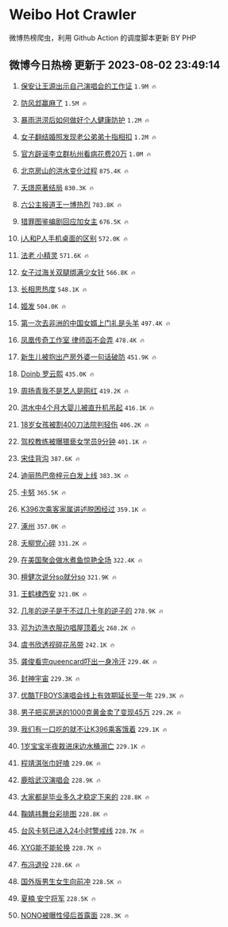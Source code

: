 # Weibo Hot Crawler 



微博热榜爬虫，利用 Github Action 的调度脚本更新 BY PHP 


## 微博今日热榜 更新于 2023-08-02 23:49:14 
1. [保安让王源出示自己演唱会的工作证](https://s.weibo.com/weibo?q=%23%E4%BF%9D%E5%AE%89%E8%AE%A9%E7%8E%8B%E6%BA%90%E5%87%BA%E7%A4%BA%E8%87%AA%E5%B7%B1%E6%BC%94%E5%94%B1%E4%BC%9A%E7%9A%84%E5%B7%A5%E4%BD%9C%E8%AF%81%23&t=31&band_rank=1&Refer=top) `1.9M 🔥` 

1. [防风邶赢麻了](https://s.weibo.com/weibo?q=%23%E9%98%B2%E9%A3%8E%E9%82%B6%E8%B5%A2%E9%BA%BB%E4%BA%86%23&t=31&band_rank=2&Refer=top) `1.5M 🔥` 

1. [暴雨洪涝后如何做好个人健康防护](https://s.weibo.com/weibo?q=%23%E6%9A%B4%E9%9B%A8%E6%B4%AA%E6%B6%9D%E5%90%8E%E5%A6%82%E4%BD%95%E5%81%9A%E5%A5%BD%E4%B8%AA%E4%BA%BA%E5%81%A5%E5%BA%B7%E9%98%B2%E6%8A%A4%23&t=31&band_rank=3&Refer=top) `1.2M 🔥` 

1. [女子翻结婚照发现老公弟弟十指相扣](https://s.weibo.com/weibo?q=%23%E5%A5%B3%E5%AD%90%E7%BF%BB%E7%BB%93%E5%A9%9A%E7%85%A7%E5%8F%91%E7%8E%B0%E8%80%81%E5%85%AC%E5%BC%9F%E5%BC%9F%E5%8D%81%E6%8C%87%E7%9B%B8%E6%89%A3%23&t=31&band_rank=4&Refer=top) `1.2M 🔥` 

1. [官方辟谣李立群杭州看病花费20万](https://s.weibo.com/weibo?q=%23%E5%AE%98%E6%96%B9%E8%BE%9F%E8%B0%A3%E6%9D%8E%E7%AB%8B%E7%BE%A4%E6%9D%AD%E5%B7%9E%E7%9C%8B%E7%97%85%E8%8A%B1%E8%B4%B920%E4%B8%87%23&t=31&band_rank=5&Refer=top) `1.0M 🔥` 

1. [北京房山的洪水变化过程](https://s.weibo.com/weibo?q=%E5%8C%97%E4%BA%AC%E6%88%BF%E5%B1%B1%E7%9A%84%E6%B4%AA%E6%B0%B4%E5%8F%98%E5%8C%96%E8%BF%87%E7%A8%8B&t=31&band_rank=6&Refer=top) `875.4K 🔥` 

1. [夭璟原著结局](https://s.weibo.com/weibo?q=%E5%A4%AD%E7%92%9F%E5%8E%9F%E8%91%97%E7%BB%93%E5%B1%80&t=31&band_rank=7&Refer=top) `830.3K 🔥` 

1. [六公主报道王一博热烈](https://s.weibo.com/weibo?q=%23%E5%85%AD%E5%85%AC%E4%B8%BB%E6%8A%A5%E9%81%93%E7%8E%8B%E4%B8%80%E5%8D%9A%E7%83%AD%E7%83%88%23&t=31&band_rank=8&Refer=top) `783.8K 🔥` 

1. [猎罪图鉴编剧回应加女主](https://s.weibo.com/weibo?q=%23%E7%8C%8E%E7%BD%AA%E5%9B%BE%E9%89%B4%E7%BC%96%E5%89%A7%E5%9B%9E%E5%BA%94%E5%8A%A0%E5%A5%B3%E4%B8%BB%23&t=31&band_rank=9&Refer=top) `676.5K 🔥` 

1. [j人和P人手机桌面的区别](https://s.weibo.com/weibo?q=%23j%E4%BA%BA%E5%92%8CP%E4%BA%BA%E6%89%8B%E6%9C%BA%E6%A1%8C%E9%9D%A2%E7%9A%84%E5%8C%BA%E5%88%AB%23&t=31&band_rank=10&Refer=top) `572.0K 🔥` 

1. [法老 小精灵](https://s.weibo.com/weibo?q=%E6%B3%95%E8%80%81%20%E5%B0%8F%E7%B2%BE%E7%81%B5&t=31&band_rank=11&Refer=top) `571.6K 🔥` 

1. [女子过海关双腿绑满少女针](https://s.weibo.com/weibo?q=%23%E5%A5%B3%E5%AD%90%E8%BF%87%E6%B5%B7%E5%85%B3%E5%8F%8C%E8%85%BF%E7%BB%91%E6%BB%A1%E5%B0%91%E5%A5%B3%E9%92%88%23&t=31&band_rank=12&Refer=top) `566.8K 🔥` 

1. [长相思热度](https://s.weibo.com/weibo?q=%E9%95%BF%E7%9B%B8%E6%80%9D%E7%83%AD%E5%BA%A6&t=31&band_rank=13&Refer=top) `548.1K 🔥` 

1. [姬发](https://s.weibo.com/weibo?q=%E5%A7%AC%E5%8F%91&t=31&band_rank=14&Refer=top) `504.0K 🔥` 

1. [第一次去非洲的中国女婿上门礼是头羊](https://s.weibo.com/weibo?q=%23%E7%AC%AC%E4%B8%80%E6%AC%A1%E5%8E%BB%E9%9D%9E%E6%B4%B2%E7%9A%84%E4%B8%AD%E5%9B%BD%E5%A5%B3%E5%A9%BF%E4%B8%8A%E9%97%A8%E7%A4%BC%E6%98%AF%E5%A4%B4%E7%BE%8A%23&t=31&band_rank=15&Refer=top) `497.4K 🔥` 

1. [凤凰传奇工作室 律师函不会弄](https://s.weibo.com/weibo?q=%E5%87%A4%E5%87%B0%E4%BC%A0%E5%A5%87%E5%B7%A5%E4%BD%9C%E5%AE%A4%20%E5%BE%8B%E5%B8%88%E5%87%BD%E4%B8%8D%E4%BC%9A%E5%BC%84&t=31&band_rank=16&Refer=top) `478.4K 🔥` 

1. [新生儿被抱出产房外婆一句话破防](https://s.weibo.com/weibo?q=%23%E6%96%B0%E7%94%9F%E5%84%BF%E8%A2%AB%E6%8A%B1%E5%87%BA%E4%BA%A7%E6%88%BF%E5%A4%96%E5%A9%86%E4%B8%80%E5%8F%A5%E8%AF%9D%E7%A0%B4%E9%98%B2%23&t=31&band_rank=17&Refer=top) `451.9K 🔥` 

1. [Doinb 罗云熙](https://s.weibo.com/weibo?q=Doinb%20%E7%BD%97%E4%BA%91%E7%86%99&t=31&band_rank=18&Refer=top) `435.0K 🔥` 

1. [周扬青我不是艺人是网红](https://s.weibo.com/weibo?q=%23%E5%91%A8%E6%89%AC%E9%9D%92%E6%88%91%E4%B8%8D%E6%98%AF%E8%89%BA%E4%BA%BA%E6%98%AF%E7%BD%91%E7%BA%A2%23&t=31&band_rank=19&Refer=top) `419.2K 🔥` 

1. [洪水中4个月大婴儿被直升机吊起](https://s.weibo.com/weibo?q=%23%E6%B4%AA%E6%B0%B4%E4%B8%AD4%E4%B8%AA%E6%9C%88%E5%A4%A7%E5%A9%B4%E5%84%BF%E8%A2%AB%E7%9B%B4%E5%8D%87%E6%9C%BA%E5%90%8A%E8%B5%B7%23&t=31&band_rank=20&Refer=top) `416.1K 🔥` 

1. [18岁女孩被割400刀法院判轻伤](https://s.weibo.com/weibo?q=%2318%E5%B2%81%E5%A5%B3%E5%AD%A9%E8%A2%AB%E5%89%B2400%E5%88%80%E6%B3%95%E9%99%A2%E5%88%A4%E8%BD%BB%E4%BC%A4%23&t=31&band_rank=21&Refer=top) `406.2K 🔥` 

1. [驾校教练被曝猥亵女学员9分钟](https://s.weibo.com/weibo?q=%23%E9%A9%BE%E6%A0%A1%E6%95%99%E7%BB%83%E8%A2%AB%E6%9B%9D%E7%8C%A5%E4%BA%B5%E5%A5%B3%E5%AD%A6%E5%91%989%E5%88%86%E9%92%9F%23&t=31&band_rank=22&Refer=top) `401.1K 🔥` 

1. [宋佳背沟](https://s.weibo.com/weibo?q=%23%E5%AE%8B%E4%BD%B3%E8%83%8C%E6%B2%9F%23&t=31&band_rank=23&Refer=top) `387.6K 🔥` 

1. [迪丽热巴帝梓元白发上线](https://s.weibo.com/weibo?q=%23%E8%BF%AA%E4%B8%BD%E7%83%AD%E5%B7%B4%E5%B8%9D%E6%A2%93%E5%85%83%E7%99%BD%E5%8F%91%E4%B8%8A%E7%BA%BF%23&t=31&band_rank=24&Refer=top) `383.3K 🔥` 

1. [卡努](https://s.weibo.com/weibo?q=%E5%8D%A1%E5%8A%AA&t=31&band_rank=25&Refer=top) `365.5K 🔥` 

1. [K396次乘客家属讲述脱困经过](https://s.weibo.com/weibo?q=%23K396%E6%AC%A1%E4%B9%98%E5%AE%A2%E5%AE%B6%E5%B1%9E%E8%AE%B2%E8%BF%B0%E8%84%B1%E5%9B%B0%E7%BB%8F%E8%BF%87%23&t=31&band_rank=26&Refer=top) `359.1K 🔥` 

1. [涿州](https://s.weibo.com/weibo?q=%E6%B6%BF%E5%B7%9E&t=31&band_rank=27&Refer=top) `357.0K 🔥` 

1. [夭柳党心碎](https://s.weibo.com/weibo?q=%E5%A4%AD%E6%9F%B3%E5%85%9A%E5%BF%83%E7%A2%8E&t=31&band_rank=28&Refer=top) `331.2K 🔥` 

1. [在美国聚会做水煮鱼惊艳全场](https://s.weibo.com/weibo?q=%23%E5%9C%A8%E7%BE%8E%E5%9B%BD%E8%81%9A%E4%BC%9A%E5%81%9A%E6%B0%B4%E7%85%AE%E9%B1%BC%E6%83%8A%E8%89%B3%E5%85%A8%E5%9C%BA%23&t=31&band_rank=29&Refer=top) `322.4K 🔥` 

1. [檀健次说分so就分so](https://s.weibo.com/weibo?q=%23%E6%AA%80%E5%81%A5%E6%AC%A1%E8%AF%B4%E5%88%86so%E5%B0%B1%E5%88%86so%23&t=31&band_rank=30&Refer=top) `321.9K 🔥` 

1. [王鹤棣西安](https://s.weibo.com/weibo?q=%E7%8E%8B%E9%B9%A4%E6%A3%A3%E8%A5%BF%E5%AE%89&t=31&band_rank=31&Refer=top) `321.0K 🔥` 

1. [几年的逆子是干不过几十年的逆子的](https://s.weibo.com/weibo?q=%E5%87%A0%E5%B9%B4%E7%9A%84%E9%80%86%E5%AD%90%E6%98%AF%E5%B9%B2%E4%B8%8D%E8%BF%87%E5%87%A0%E5%8D%81%E5%B9%B4%E7%9A%84%E9%80%86%E5%AD%90%E7%9A%84&t=31&band_rank=32&Refer=top) `278.9K 🔥` 

1. [邓为边洗衣服边唱屋顶着火](https://s.weibo.com/weibo?q=%23%E9%82%93%E4%B8%BA%E8%BE%B9%E6%B4%97%E8%A1%A3%E6%9C%8D%E8%BE%B9%E5%94%B1%E5%B1%8B%E9%A1%B6%E7%9D%80%E7%81%AB%23&t=31&band_rank=33&Refer=top) `268.2K 🔥` 

1. [虞书欣透视碎花吊带](https://s.weibo.com/weibo?q=%23%E8%99%9E%E4%B9%A6%E6%AC%A3%E9%80%8F%E8%A7%86%E7%A2%8E%E8%8A%B1%E5%90%8A%E5%B8%A6%23&t=31&band_rank=34&Refer=top) `242.1K 🔥` 

1. [龚俊看完queencard吓出一身冷汗](https://s.weibo.com/weibo?q=%E9%BE%9A%E4%BF%8A%E7%9C%8B%E5%AE%8Cqueencard%E5%90%93%E5%87%BA%E4%B8%80%E8%BA%AB%E5%86%B7%E6%B1%97&t=31&band_rank=35&Refer=top) `229.4K 🔥` 

1. [封神宇宙](https://s.weibo.com/weibo?q=%E5%B0%81%E7%A5%9E%E5%AE%87%E5%AE%99&t=31&band_rank=36&Refer=top) `229.3K 🔥` 

1. [优酷TFBOYS演唱会线上有效期延长至一年](https://s.weibo.com/weibo?q=%23%E4%BC%98%E9%85%B7TFBOYS%E6%BC%94%E5%94%B1%E4%BC%9A%E7%BA%BF%E4%B8%8A%E6%9C%89%E6%95%88%E6%9C%9F%E5%BB%B6%E9%95%BF%E8%87%B3%E4%B8%80%E5%B9%B4%23&t=31&band_rank=37&Refer=top) `229.3K 🔥` 

1. [男子把买房送的1000克黄金卖了变现45万](https://s.weibo.com/weibo?q=%23%E7%94%B7%E5%AD%90%E6%8A%8A%E4%B9%B0%E6%88%BF%E9%80%81%E7%9A%841000%E5%85%8B%E9%BB%84%E9%87%91%E5%8D%96%E4%BA%86%E5%8F%98%E7%8E%B045%E4%B8%87%23&t=31&band_rank=38&Refer=top) `229.2K 🔥` 

1. [我们有一口吃的就不让K396乘客饿着](https://s.weibo.com/weibo?q=%23%E6%88%91%E4%BB%AC%E6%9C%89%E4%B8%80%E5%8F%A3%E5%90%83%E7%9A%84%E5%B0%B1%E4%B8%8D%E8%AE%A9K396%E4%B9%98%E5%AE%A2%E9%A5%BF%E7%9D%80%23&t=31&band_rank=39&Refer=top) `229.1K 🔥` 

1. [1岁宝宝半夜栽进床边水桶溺亡](https://s.weibo.com/weibo?q=%231%E5%B2%81%E5%AE%9D%E5%AE%9D%E5%8D%8A%E5%A4%9C%E6%A0%BD%E8%BF%9B%E5%BA%8A%E8%BE%B9%E6%B0%B4%E6%A1%B6%E6%BA%BA%E4%BA%A1%23&t=31&band_rank=40&Refer=top) `229.1K 🔥` 

1. [程靖淇张巾好嗑](https://s.weibo.com/weibo?q=%E7%A8%8B%E9%9D%96%E6%B7%87%E5%BC%A0%E5%B7%BE%E5%A5%BD%E5%97%91&t=31&band_rank=41&Refer=top) `229.0K 🔥` 

1. [鹿晗武汉演唱会](https://s.weibo.com/weibo?q=%E9%B9%BF%E6%99%97%E6%AD%A6%E6%B1%89%E6%BC%94%E5%94%B1%E4%BC%9A&t=31&band_rank=42&Refer=top) `228.9K 🔥` 

1. [大家都是毕业多久才稳定下来的](https://s.weibo.com/weibo?q=%23%E5%A4%A7%E5%AE%B6%E9%83%BD%E6%98%AF%E6%AF%95%E4%B8%9A%E5%A4%9A%E4%B9%85%E6%89%8D%E7%A8%B3%E5%AE%9A%E4%B8%8B%E6%9D%A5%E7%9A%84%23&t=31&band_rank=43&Refer=top) `228.8K 🔥` 

1. [鞠婧祎舞台彩排图](https://s.weibo.com/weibo?q=%23%E9%9E%A0%E5%A9%A7%E7%A5%8E%E8%88%9E%E5%8F%B0%E5%BD%A9%E6%8E%92%E5%9B%BE%23&t=31&band_rank=44&Refer=top) `228.8K 🔥` 

1. [台风卡努已进入24小时警戒线](https://s.weibo.com/weibo?q=%23%E5%8F%B0%E9%A3%8E%E5%8D%A1%E5%8A%AA%E5%B7%B2%E8%BF%9B%E5%85%A524%E5%B0%8F%E6%97%B6%E8%AD%A6%E6%88%92%E7%BA%BF%23&t=31&band_rank=45&Refer=top) `228.7K 🔥` 

1. [XYG能不能轮换](https://s.weibo.com/weibo?q=XYG%E8%83%BD%E4%B8%8D%E8%83%BD%E8%BD%AE%E6%8D%A2&t=31&band_rank=46&Refer=top) `228.7K 🔥` 

1. [布冯退役](https://s.weibo.com/weibo?q=%23%E5%B8%83%E5%86%AF%E9%80%80%E5%BD%B9%23&t=31&band_rank=47&Refer=top) `228.6K 🔥` 

1. [国外版男生女生向前冲](https://s.weibo.com/weibo?q=%E5%9B%BD%E5%A4%96%E7%89%88%E7%94%B7%E7%94%9F%E5%A5%B3%E7%94%9F%E5%90%91%E5%89%8D%E5%86%B2&t=31&band_rank=48&Refer=top) `228.5K 🔥` 

1. [夏楠 安宁将军](https://s.weibo.com/weibo?q=%E5%A4%8F%E6%A5%A0%20%E5%AE%89%E5%AE%81%E5%B0%86%E5%86%9B&t=31&band_rank=49&Refer=top) `228.5K 🔥` 

1. [NONO被曝性侵后首露面](https://s.weibo.com/weibo?q=%23NONO%E8%A2%AB%E6%9B%9D%E6%80%A7%E4%BE%B5%E5%90%8E%E9%A6%96%E9%9C%B2%E9%9D%A2%23&t=31&band_rank=50&Refer=top) `228.3K 🔥` 

